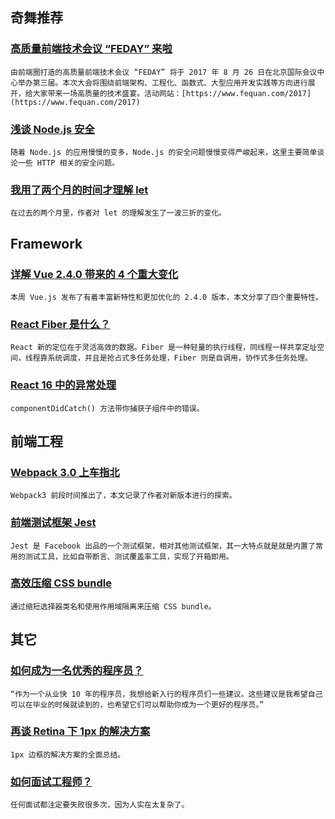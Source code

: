 
## 奇舞推荐

### [高质量前端技术会议 “FEDAY” 来啦](https://fequan.com/2017/)

    由前端圈打造的高质量前端技术会议 “FEDAY” 将于 2017 年 8 月 26 日在北京国际会议中心举办第三届。本次大会将围绕前端架构、工程化、函数式、大型应用开发实践等方向进行展开，给大家带来一场高质量的技术盛宴。活动网站：[https://www.fequan.com/2017](https://www.fequan.com/2017)

### [浅谈 Node.js 安全](https://zhuanlan.zhihu.com/p/28105239)

    随着 Node.js 的应用慢慢的变多，Node.js 的安全问题慢慢变得严峻起来，这里主要简单谈论一些 HTTP 相关的安全问题。

### [我用了两个月的时间才理解 let](https://zhuanlan.zhihu.com/p/28140450)

    在过去的两个月里，作者对 let 的理解发生了一波三折的变化。

## Framework

### [详解 Vue 2.4.0 带来的 4 个重大变化](http://mp.weixin.qq.com/s/qRAdgYxOfBW6xmQUdZcu_A)

    本周 Vue.js 发布了有着丰富新特性和更加优化的 2.4.0 版本，本文分享了四个重要特性。

### [React Fiber 是什么？](https://mp.weixin.qq.com/s/AuwfW1vZeoeBEaioaFELzQ)

    React 新的定位在于灵活高效的数据。Fiber 是一种轻量的执行线程，同线程一样共享定址空间，线程靠系统调度，并且是抢占式多任务处理，Fiber 则是自调用，协作式多任务处理。

### [React 16 中的异常处理](https://zhuanlan.zhihu.com/p/28156587)

    componentDidCatch() 方法带你捕获子组件中的错误。

## 前端工程

### [Webpack 3.0 上车指北](http://www.renfed.com/2017/07/22/webpack-3-0-%E4%B8%8A%E8%BD%A6%E6%8C%87%E5%8C%97/)

    Webpack3 前段时间推出了，本文记录了作者对新版本进行的探索。

### [前端测试框架 Jest](https://juejin.im/post/597aa518f265da3e345f3262)

    Jest 是 Facebook 出品的一个测试框架，相对其他测试框架，其一大特点就是就是内置了常用的测试工具，比如自带断言、测试覆盖率工具，实现了开箱即用。

### [高效压缩 CSS bundle](https://zhuanlan.zhihu.com/p/28019808)

    通过缩短选择器类名和使用作用域隔离来压缩 CSS bundle。

## 其它

### [如何成为一名优秀的程序员？](http://icodeit.org/2017/07/tips-for-newbies/)

    “作为一个从业快 10 年的程序员，我想给新入行的程序员们一些建议。这些建议是我希望自己可以在毕业的时候就读到的，也希望它们可以帮助你成为一个更好的程序员。”

### [再谈 Retina 下 1px 的解决方案](http://www.w3cplus.com/css/fix-1px-for-retina.html)

    1px 边框的解决方案的全面总结。

### [如何面试工程师？](http://www.infoq.com/cn/articles/how-to-interview-engineers)

    任何面试都注定要失败很多次，因为人实在太复杂了。


